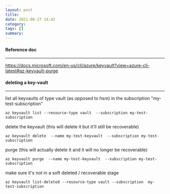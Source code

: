 ```yaml
---
layout: post
title: 
date: 2021-06-27 14:42
category: 
tags: []
summary: 
---
```


#### Reference doc
---
<https://docs.microsoft.com/en-us/cli/azure/keyvault?view=azure-cli-latest#az-keyvault-purge>

#### deleting a key-vault 
---


list all keyvaults of type vault (as opposed to hsm) in the subscription "my-test-subscription"
```
az keyvault list --resource-type vault  --subscription my-test-subscription
```


delete the keyvault (this will delete it but it'll still be recoverable)
```
az keyvault delete  --name my-test-keyvault  --subscription my-test-subscription
```


purge (this will actually delete it and it will no longer be recoverable)
```
az keyvault purge  --name my-test-keyvault  --subscription my-test-subscription
```


make sure it's not in a soft deleted / recoverable stage 
```
az keyvault list-deleted --resource-type vault --subscription  my-test-subscription
```


